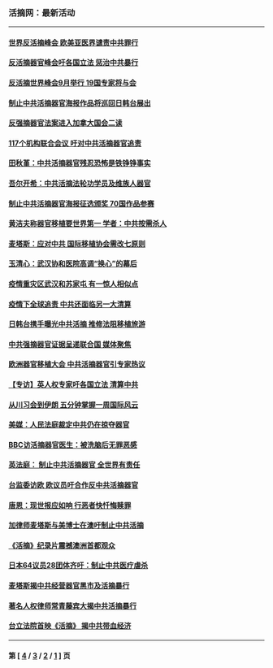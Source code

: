 ### 活摘网：最新活动
---
#### [世界反活摘峰会 欧美亚医界谴责中共罪行](../../pages/nf5883/n13253550.md?09230430) 
#### [反活摘器官峰会吁各国立法 惩治中共暴行](../../pages/nf5883/n13245052.md?09230430) 
#### [反活摘世界峰会9月举行 19国专家将与会](../../pages/nf5883/n13201492.md?09230430) 
#### [制止中共活摘器官海报作品将巡回日韩台展出](../../pages/nf5883/n13177791.md?09230430) 
#### [反强摘器官法案进入加拿大国会二读](../../pages/nf5883/n13033450.md?09230430) 
#### [117个机构联合会议 吁对中共活摘器官追责](../../pages/nf5883/n12775087.md?09230430) 
#### [田秋堇：中共活摘器官残忍恐怖是铁铮铮事实](../../pages/nf5883/n12702148.md?09230430) 
#### [吾尔开希：中共活摘法轮功学员及维族人器官](../../pages/nf5883/n12693197.md?09230430) 
#### [制止中共活摘器官海报征选颁奖 70国作品参赛](../../pages/nf5883/n12692050.md?09230430) 
#### [黄洁夫称器官移植要世界第一 学者：中共按需杀人](../../pages/nf5883/n12572329.md?09230430) 
#### [麦塔斯：应对中共 国际移植协会需改七原则](../../pages/nf5883/n12514711.md?09230430) 
#### [玉清心：武汉协和医院高调“换心”的幕后](../../pages/nf5883/n12298730.md?09230430) 
#### [疫情重灾区武汉和苏家屯 有一惊人相似点](../../pages/nf5883/n12150824.md?09230430) 
#### [疫情下全球追责 中共还面临另一大清算](../../pages/nf5883/n12070397.md?09230430) 
#### [日韩台携手曝光中共活摘 推修法阻移植旅游](../../pages/nf5883/n11712046.md?09230430) 
#### [中共强摘器官证据呈递联合国 媒体聚焦](../../pages/nf5883/n11546426.md?09230430) 
#### [欧洲器官移植大会 中共活摘器官引专家热议](../../pages/nf5883/n11539095.md?09230430) 
#### [【专访】英人权专家吁各国立法 清算中共](../../pages/nf5883/n11367315.md?09230430) 
#### [从川习会到伊朗 五分钟掌握一周国际风云](../../pages/nf5883/n11338520.md?09230430) 
#### [美媒：人民法庭裁定中共仍在掠夺器官](../../pages/nf5883/n11334897.md?09230430) 
#### [BBC访活摘器官医生：被洗脑后无罪恶感](../../pages/nf5883/n11335935.md?09230430) 
#### [英法庭： 制止中共活摘器官 全世界有责任](../../pages/nf5883/n11330691.md?09230430) 
#### [台监委访欧 欧议员吁合作反中共活摘器官](../../pages/nf5883/n11109190.md?09230430) 
#### [唐恩：现世报应如响 行恶者快忏悔赎罪](../../pages/nf5883/n11104016.md?09230430) 
#### [加律师麦塔斯与美博士在澳吁制止中共活摘](../../pages/nf5883/n10724764.md?09230430) 
#### [《活摘》纪录片震撼澳洲首都观众](../../pages/nf5883/n10722747.md?09230430) 
#### [日本64议员28团体齐吁：制止中共医疗虐杀](../../pages/nf5883/n10587757.md?09230430) 
#### [麦塔斯揭中共经营器官黑市及活摘暴行](../../pages/nf5883/n10442407.md?09230430) 
#### [著名人权律师常青藤宾大揭中共活摘暴行](../../pages/nf5883/n10318181.md?09230430) 
#### [台立法院首映《活摘》 揭中共带血经济](../../pages/nf5883/n9938847.md?09230430) 

---
#### 第 [ [4](./4.md?09230430) / [3](./3.md?09230430) / [2](./2.md?09230430) / [1](./1.md?09230430) ] 页
